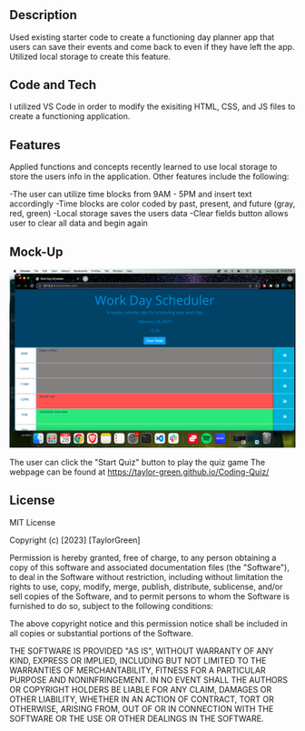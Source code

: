 # <Calendar-App>

## Description

Used existing starter code to create a functioning day planner app that users can save their events and come back to even if they have left the app. Utilized local storage to create this feature.



## Code and Tech

I utilized VS Code in order to modify the exisiting HTML, CSS, and JS files to create a functioning application. 



## Features

Applied functions and concepts recently learned to use local storage to store the users info in the application. Other features include the following:


-The user can utilize time blocks from 9AM - 5PM and insert text accordingly
-Time blocks are color coded by past, present, and future 
(gray, red, green)
-Local storage saves the users data
-Clear fields button allows user to clear all data and begin again


## Mock-Up


![The following image shows the web application's appearance and functionality:](assets/calendar-app.png)


The user can click the "Start Quiz" button to play the quiz game
The webpage can be found at 
 https://taylor-green.github.io/Coding-Quiz/

## License

MIT License

Copyright (c) [2023] [TaylorGreen]

Permission is hereby granted, free of charge, to any person obtaining a copy
of this software and associated documentation files (the "Software"), to deal
in the Software without restriction, including without limitation the rights
to use, copy, modify, merge, publish, distribute, sublicense, and/or sell
copies of the Software, and to permit persons to whom the Software is
furnished to do so, subject to the following conditions:

The above copyright notice and this permission notice shall be included in all
copies or substantial portions of the Software.

THE SOFTWARE IS PROVIDED "AS IS", WITHOUT WARRANTY OF ANY KIND, EXPRESS OR
IMPLIED, INCLUDING BUT NOT LIMITED TO THE WARRANTIES OF MERCHANTABILITY,
FITNESS FOR A PARTICULAR PURPOSE AND NONINFRINGEMENT. IN NO EVENT SHALL THE
AUTHORS OR COPYRIGHT HOLDERS BE LIABLE FOR ANY CLAIM, DAMAGES OR OTHER
LIABILITY, WHETHER IN AN ACTION OF CONTRACT, TORT OR OTHERWISE, ARISING FROM,
OUT OF OR IN CONNECTION WITH THE SOFTWARE OR THE USE OR OTHER DEALINGS IN THE
SOFTWARE.